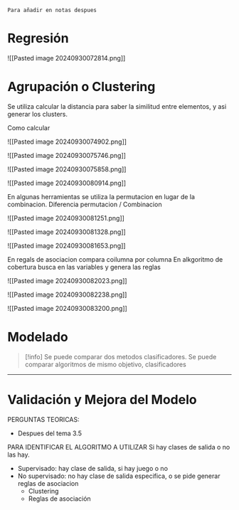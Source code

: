 	Para añadir en notas despues

# Regresión
![[Pasted image 20240930072814.png]]

# Agrupación o Clustering

Se utiliza calcular la distancia para saber la similitud entre elementos, y asi generar los clusters.

Como calcular

![[Pasted image 20240930074902.png]]


![[Pasted image 20240930075746.png]]

![[Pasted image 20240930075858.png]]

![[Pasted image 20240930080914.png]]

En algunas herramientas se utiliza la permutacion en lugar de la combinacion.
	Diferencia permutacion / Combinacion

![[Pasted image 20240930081251.png]]

![[Pasted image 20240930081328.png]]

![[Pasted image 20240930081653.png]]


En regals de asociacion compara coilumna por columna
En alkgoritmo de cobertura busca en las variables y genera las reglas

![[Pasted image 20240930082023.png]]

![[Pasted image 20240930082238.png]]

![[Pasted image 20240930083200.png]]

# Modelado

>[!info] Se puede comparar dos metodos clasificadores. Se puede comparar algoritmos de mismo objetivo, clasificadores


___
# Validación y Mejora del Modelo



PERGUNTAS TEORICAS:
- Despues del tema 3.5


PARA IDENTIFICAR EL ALGORITMO A UTILIZAR
Si hay clases de salida o no las hay.
- Supervisado: hay clase de salida, si hay juego o no 
- No supervisado: no hay clase de salida especifica, o se pide generar reglas de asociacion
	- Clustering
	- Reglas de asociación